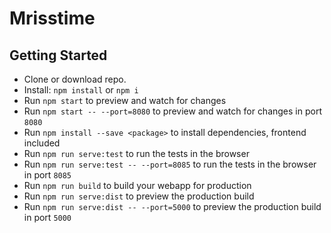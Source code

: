 # Mrisstime

## Getting Started

- Clone or download repo.
- Install: `npm install` or `npm i`
- Run `npm start` to preview and watch for changes
- Run `npm start -- --port=8080` to preview and watch for changes in port `8080`
- Run `npm install --save <package>` to install dependencies, frontend included
- Run `npm run serve:test` to run the tests in the browser
- Run `npm run serve:test -- --port=8085` to run the tests in the browser in port `8085`
- Run `npm run build` to build your webapp for production
- Run `npm run serve:dist` to preview the production build
- Run `npm run serve:dist -- --port=5000` to preview the production build in port `5000`
